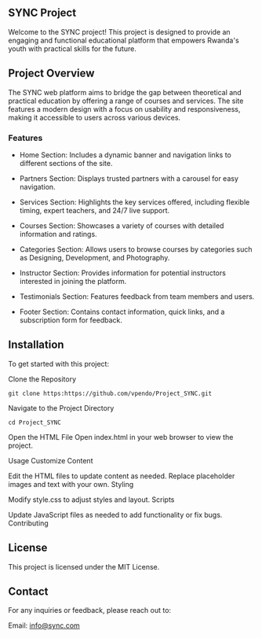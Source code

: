 ## SYNC Project
Welcome to the SYNC project! This project is designed to provide an engaging and functional educational platform that empowers Rwanda's youth with practical skills for the future.

## Project Overview
The SYNC web platform aims to bridge the gap between theoretical and practical education by offering a range of courses and services. The site features a modern design with a focus on usability and responsiveness, making it accessible to users across various devices.

### Features
- Home Section: Includes a dynamic banner and navigation links to different sections of the site.

-  Partners Section: Displays trusted partners with a carousel for easy navigation.

-  Services Section: Highlights the key services offered, including flexible timing, expert teachers, and 24/7 live support.

-  Courses Section: Showcases a variety of courses with detailed information and ratings.

- Categories Section: Allows users to browse courses by categories such as Designing, Development, and Photography.

- Instructor Section: Provides information for potential instructors interested in joining the platform.

-  Testimonials Section: Features feedback from team members and users.
-  Footer Section: Contains contact information, quick links, and a subscription form for feedback.

## Installation
To get started with this project:

Clone the Repository

``git clone https:https://github.com/vpendo/Project_SYNC.git``

Navigate to the Project Directory

``cd Project_SYNC``

Open the HTML File
Open index.html in your web browser to view the project.

Usage
Customize Content

Edit the HTML files to update content as needed.
Replace placeholder images and text with your own.
Styling

Modify style.css to adjust styles and layout.
Scripts

Update JavaScript files as needed to add functionality or fix bugs.
Contributing

## License
This project is licensed under the MIT License.

## Contact
For any inquiries or feedback, please reach out to:

Email: info@sync.com
